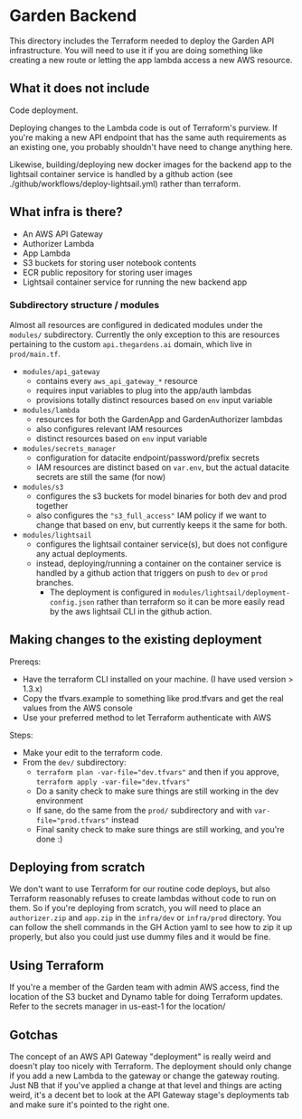 # Garden Backend

This directory includes the Terraform needed to deploy the Garden API infrastructure. 
You will need to use it if you are doing something like creating a new route or letting the app lambda access a new AWS resource.

## What it does not include

Code deployment.

Deploying changes to the Lambda code is out of Terraform's purview. 
If you're making a new API endpoint that has the same auth requirements as an existing one, you probably shouldn't have need to change anything here.

Likewise, building/deploying new docker images for the backend app to the lightsail container service is handled by a github action (see ./github/workflows/deploy-lightsail.yml) rather than terraform. 

## What infra is there?

- An AWS API Gateway
- Authorizer Lambda
- App Lambda
- S3 buckets for storing user notebook contents
- ECR public repository for storing user images
- Lightsail container service for running the new backend app

### Subdirectory structure / modules
Almost all resources are configured in dedicated modules under the `modules/` subdirectory. Currently the only exception to this are resources pertaining to the custom `api.thegardens.ai` domain, which live in `prod/main.tf`. 

- `modules/api_gateway`
  - contains every `aws_api_gateway_*` resource
  - requires input variables to plug into the app/auth lambdas
  - provisions totally distinct resources based on `env` input variable 
- `modules/lambda`
  - resources for both the GardenApp and GardenAuthorizer lambdas
  - also configures relevant IAM resources 
  - distinct resources based on `env` input variable 
- `modules/secrets_manager`
  - configuration for datacite endpoint/password/prefix secrets
  - IAM resources are distinct based on `var.env`, but the actual datacite secrets are still the same (for now) 
- `modules/s3`
  - configures the s3 buckets for model binaries for both dev and prod together 
  - also configures the `"s3_full_access"` IAM policy if we want to change that based on env, but currently keeps it the same for both. 
- `modules/lightsail`
  - configures the lightsail container service(s), but does not configure any actual deployments. 
  - instead, deploying/running a container on the container service is handled by a github action that triggers on push to `dev` or `prod` branches. 
    - The deployment is configured in `modules/lightsail/deployment-config.json` rather than terraform so it can be more easily read by the aws lightsail CLI in the github action. 
    

## Making changes to the existing deployment

Prereqs:
- Have the terraform CLI installed on your machine. (I have used version > 1.3.x)
- Copy the tfvars.example to something like prod.tfvars and get the real values from the AWS console
- Use your preferred method to let Terraform authenticate with AWS

Steps:
- Make your edit to the terraform code.
- From the `dev/` subdirectory:
  - `terraform plan -var-file="dev.tfvars"` and then if you approve, `terraform apply -var-file="dev.tfvars"`
  - Do a sanity check to make sure things are still working in the dev environment
  - If sane, do the same from the `prod/` subdirectory and with `var-file="prod.tfvars"` instead
  - Final sanity check to make sure things are still working, and you're done :)

## Deploying from scratch

We don't want to use Terraform for our routine code deploys, but also Terraform reasonably refuses to create lambdas without code to run on them.
So if you're deploying from scratch, you will need to place an `authorizer.zip` and `app.zip` in the `infra/dev` or `infra/prod` directory.
You can follow the shell commands in the GH Action yaml to see how to zip it up properly, but also you could just use dummy files and it would be fine.

## Using Terraform

If you're a member of the Garden team with admin AWS access, find the location of the S3 bucket and Dynamo table for doing Terraform updates. 
Refer to the secrets manager in us-east-1 for the location/

## Gotchas

The concept of an AWS API Gateway "deployment" is really weird and doesn't play too nicely with Terraform. 
The deployment should only change if you add a new Lambda to the gateway or change the gateway routing. 
Just NB that if you've applied a change at that level and things are acting weird, it's a decent bet to look at the API Gateway stage's deployments tab and make sure it's pointed to the right one.
